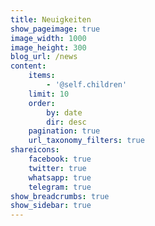```yaml
---
title: Neuigkeiten
show_pageimage: true
image_width: 1000
image_height: 300
blog_url: /news
content:
    items:
        - '@self.children'
    limit: 10
    order:
        by: date
        dir: desc
    pagination: true
    url_taxonomy_filters: true
shareicons:
    facebook: true
    twitter: true
    whatsapp: true
    telegram: true
show_breadcrumbs: true
show_sidebar: true
---
```


